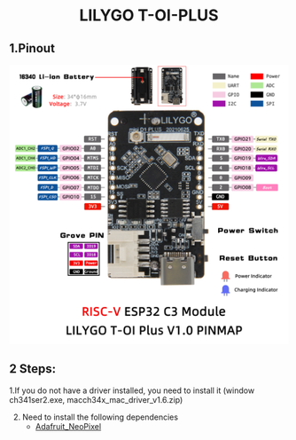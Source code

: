 <h1 align = "center">LILYGO T-OI-PLUS</h1> 

## 1.Pinout
![](image/TOI_Plus.jpg)

## 2 Steps:
1.If you do not have a driver installed, you need to install it (window ch341ser2.exe, macch34x_mac_driver_v1.6.zip)

2. Need to install the following dependencies
     - [Adafruit_NeoPixel](https://github.com/adafruit/Adafruit_NeoPixel)